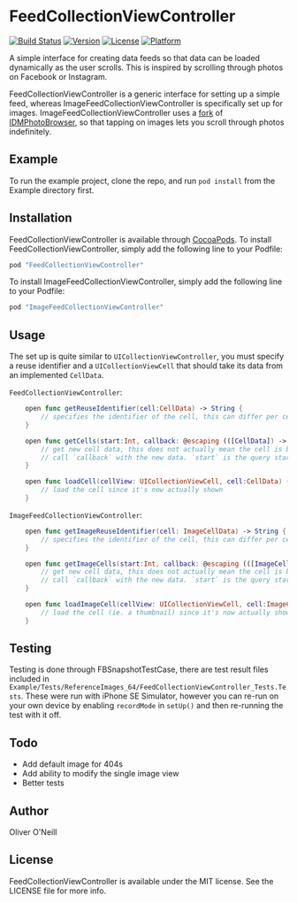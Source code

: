 # FeedCollectionViewController

[![Build Status](https://travis-ci.org/oliveroneill/FeedCollectionViewController.svg?branch=master)](https://travis-ci.org/oliveroneill/FeedCollectionViewController)
[![Version](https://img.shields.io/cocoapods/v/FeedCollectionViewController.svg?style=flat)](http://cocoapods.org/pods/FeedCollectionViewController)
[![License](https://img.shields.io/cocoapods/l/FeedCollectionViewController.svg?style=flat)](http://cocoapods.org/pods/FeedCollectionViewController)
[![Platform](https://img.shields.io/cocoapods/p/FeedCollectionViewController.svg?style=flat)](http://cocoapods.org/pods/FeedCollectionViewController)

A simple interface for creating data feeds so that data can be loaded
dynamically as the user scrolls. This is inspired by scrolling through photos
on Facebook or Instagram.

FeedCollectionViewController is a generic interface for setting up a simple
feed, whereas ImageFeedCollectionViewController is specifically set up for
images. ImageFeedCollectionViewController uses a [fork](https://github.com/oliveroneill/OOPhotoBrowser)
of [IDMPhotoBrowser](https://github.com/ideaismobile/IDMPhotoBrowser),
so that tapping on images lets you scroll through photos indefinitely.

## Example

To run the example project, clone the repo, and run `pod install` from the Example directory first.

## Installation

FeedCollectionViewController is available through [CocoaPods](http://cocoapods.org). To install
FeedCollectionViewController, simply add the following line to your Podfile:

```ruby
pod "FeedCollectionViewController"
```

To install ImageFeedCollectionViewController, simply add the following line to
your Podfile:

```ruby
pod "ImageFeedCollectionViewController"
```

## Usage

The set up is quite similar to `UICollectionViewController`, you must specify a
reuse identifier and a `UICollectionViewCell` that should take its data from an
implemented `CellData`.

`FeedCollectionViewController`:

``` swift
    open func getReuseIdentifier(cell:CellData) -> String {
        // specifies the identifier of the cell, this can differ per cell
    }

    open func getCells(start:Int, callback: @escaping (([CellData]) -> Void)) {
        // get new cell data, this does not actually mean the cell is being shown
        // call `callback` with the new data. `start` is the query starting position
    }

    open func loadCell(cellView: UICollectionViewCell, cell:CellData) {
        // load the cell since it's now actually shown
    }
```

`ImageFeedCollectionViewController`:

``` swift
    open func getImageReuseIdentifier(cell: ImageCellData) -> String {
        // specifies the identifier of the cell, this can differ per cell
    }

    open func getImageCells(start:Int, callback: @escaping (([ImageCellData]) -> Void)) {
        // get new cell data, this does not actually mean the cell is being shown
        // call `callback` with the new data. `start` is the query starting position
    }

    open func loadImageCell(cellView: UICollectionViewCell, cell:ImageCellData) {
        // load the cell (ie. a thumbnail) since it's now actually shown
    }
```


## Testing
Testing is done through FBSnapshotTestCase, there are test result files included
in `Example/Tests/ReferenceImages_64/FeedCollectionViewController_Tests.Tests`.
These were run with iPhone SE Simulator, however you can re-run on your own
device by enabling `recordMode` in `setUp()` and then re-running the test with
it off.

## Todo
- Add default image for 404s
- Add ability to modify the single image view
- Better tests

## Author

Oliver O'Neill

## License

FeedCollectionViewController is available under the MIT license. See the LICENSE file for more info.
